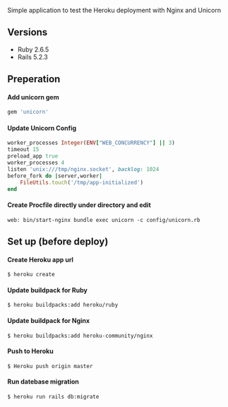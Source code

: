 Simple application to test the Heroku deployment with Nginx and Unicorn

## Versions
- Ruby 2.6.5
- Rails 5.2.3

## Preperation
#### Add unicorn gem
```ruby
gem 'unicorn'
```

#### Update Unicorn Config
```ruby
worker_processes Integer(ENV["WEB_CONCURRENCY"] || 3)
timeout 15
preload_app true
worker_processes 4
listen 'unix:///tmp/nginx.socket', backlog: 1024
before_fork do |server,worker|
    FileUtils.touch('/tmp/app-initialized')
end
```

#### Create Procfile directly under directory and edit
`web: bin/start-nginx bundle exec unicorn -c config/unicorn.rb`

## Set up (before deploy)
#### Create Heroku app url
`$ heroku create`
#### Update buildpack for Ruby
`$ heroku buildpacks:add heroku/ruby`
#### Update buildpack for Nginx
`$ heroku buildpacks:add heroku-community/nginx`
#### Push to Heroku
`$ Heroku push origin master`
#### Run datebase migration
`$ heroku run rails db:migrate`